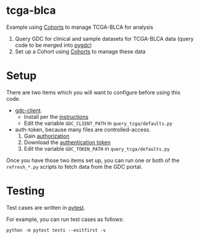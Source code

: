 # tcga-blca

Example using [Cohorts](http://github.com/hammerlab/cohorts) to manage TCGA-BLCA for analysis

1. Query GDC for clinical and sample datasets for TCGA-BLCA data (query code to be merged into [pygdc](http://github.com/arahuja/pygdc))
2. Set up a Cohort using [Cohorts](http://github.com/hammerlab/cohorts) to manage these data

# Setup 

There are two items which you will want to configure before using this code. 
   - [gdc-client](https://github.com/NCI-GDC/gdc-client). 
       - Install per the [instructions](https://gdc-docs.nci.nih.gov/Data_Transfer_Tool/Users_Guide/Getting_Started/#downloading-the-gdc-data-transfer-tool)
       - Edit the variable `GDC_CLIENT_PATH` in `query_tcga/defaults.py`
   - auth-token, because many files are controlled-access. 
      1. Gain [authorization](https://gdc-docs.nci.nih.gov/API/Users_Guide/Authentication_and_Authorization/)
      2. Download the [authentication token](https://gdc-portal.nci.nih.gov/)
      3. Edit the variable `GDC_TOKEN_PATH` in `query_tcga/defaults.py`

Once you have those two items set up, you can run one or both of the `refresh_*.py` scripts to fetch data from the GDC portal.

# Testing

Test cases are written in [pytest](http://docs.pytest.org/en/latest/). 

For example, you can run test cases as follows:

```
python -m pytest tests --exitfirst -v
```
